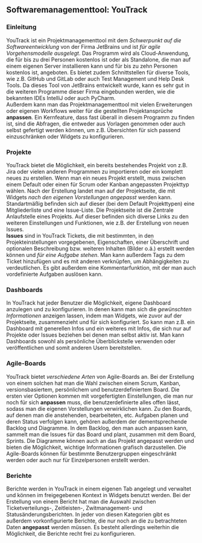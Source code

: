 ## Softwaremanagementtool: YouTrack
### Einleitung
YouTrack ist ein Projektmanagementtool mit dem _Schwerpunkt auf die Softwareentwicklung_ von der Firma JetBrains und ist _für agile Vorgehensmodelle ausgelegt_. Das Programm wird als Cloud-Anwendung, die für bis zu drei Personen kostenlos ist oder als Standalone, die man auf einem eigenen Server installieren kann und für bis zu zehn Personen kostenlos ist, angeboten. Es bietet zudem Schnittstellen für diverse Tools, wie z.B. GitHub und GitLab oder auch Test Management und Help Desk Tools. Da dieses Tool von JetBrains entwickelt wurde, kann es sehr gut in die weiteren Programme dieser Firma eingebunden werden, wie die bekannten IDEs IntelliJ oder auch PyCharm.  
Außerdem kann man das Projektmanagementtool mit vielen Erweiterungen oder eigenen Workflows weiter für die gestellten Projektansprüche __anpassen__. Ein Kernfeature, dass fast überall in diesem Programm zu finden ist, sind die Abfragen, die entweder aus Vorlagen genommen oder auch selbst gefertigt werden können, um z.B. Übersichten für sich passend einzuschränken oder Widgets zu konfigurieren.

### Projekte
YouTrack bietet die Möglichkeit, ein bereits bestehendes Projekt von z.B. Jira oder vielen anderen Programmen zu importieren oder ein komplett neues zu erstellen. Wenn man ein neues Projekt erstellt, muss zwischen einem Default oder einen für Scrum oder Kanban angepassten Projekttyp wählen. Nach der Erstellung landet man auf der Projektseite, die mit Widgets _nach den eigenen Vorstellungen angepasst_ werden kann. Standartmäßig befinden sich auf dieser (bei dem Default Projekttypen) eine Mitgliederliste und eine Issue-Liste. Die Projektseite ist die Zentrale Anlaufstelle eines Projekts. Auf dieser befinden sich diverse Links zu den weiteren Einstellungen und Funktionen, wie z.B. der Erstellung von neuen Issues.  
__Issues__ sind in YouTrack Tickets, die mit bestimmten, in den Projekteinstellungen vorgegebenen, Eigenschaften, einer Überschrift und optionalen Beschreibung bzw. weiteren Inhalten (Bilder o.ä.) erstellt werden können und _für eine Aufgabe stehen_. Man kann außerdem Tags zu dem Ticket hinzufügen und es mit anderen verknüpfen, um Abhängigkeiten zu verdeutlichen. Es gibt außerdem eine Kommentarfunktion, mit der man auch vordefinierte Aufgaben auslösen kann.

### Dashboards
In YouTrack hat jeder Benutzer die Möglichkeit, eigene Dashboard anzulegen und zu konfigurieren. In denen kann man sich die _gewünschten Informationen_ anzeigen lassen, indem man Widgets, wie zuvor auf der Projektseite, zusammenzieht und für sich konfiguriert. So kann man z.B. ein Dashboard mit generellen Infos und ein weiteres mit Infos, die sich nur auf Projekte oder Issues beziehen bei denen man selbst aktiv ist. Man kann Dashboards sowohl als persönliche Überblickstelle verwenden oder veröffentlichen und somit anderen Usern bereitstellen.

### Agile-Boards
YouTrack bietet _verschiedene Arten_ von Agile-Boards an. Bei der Erstellung von einem solchen hat man die Wahl zwischen einem Scrum, Kanban, versionsbasiertem, persönlichem und benutzerdefiniertem Board. Die ersten vier Optionen kommen mit vorgefertigten Einstellungen, die man nur noch für sich __anpassen__ muss, die benutzerdefinierte alles offen lässt, sodass man die eigenen Vorstellungen verwirklichen kann. Zu den Boards, auf denen man die anstehenden, bearbeiteten, etc. Aufgaben planen und deren Status verfolgen kann, gehören außerdem der dementsprechende Backlog und Diagramme. In dem Backlog, den man auch anpassen kann, sammelt man die Issues für das Board und plant, zusammen mit dem Board, Sprints. Die Diagramme können auch an das Projekt angepasst werden und bieten die Möglichkeit, wichtige Informationen grafisch darzustellen. Die Agile-Boards können für bestimmte Benutzergruppen eingeschränkt werden oder auch nur für Einzelpersonen erstellt werden.

### Berichte
Berichte werden in YouTrack in einem eigenen Tab angelegt und verwaltet und können im freigegebenen Kontext in Widgets benutzt werden. Bei der Erstellung von einem Bericht hat man die Auswahl zwischen Ticketverteilungs-, Zeitleisten-, Zwitmanagement- und Statusänderungsberichten. In jeder von diesen Kategorien gibt es außerdem vorkonfigurierte Berichte, die nur noch an die zu betrachteten Daten __angepasst__ werden müssen. Es besteht allerdings weiterhin die Möglichkeit, die Berichte recht frei zu konfigurieren.
